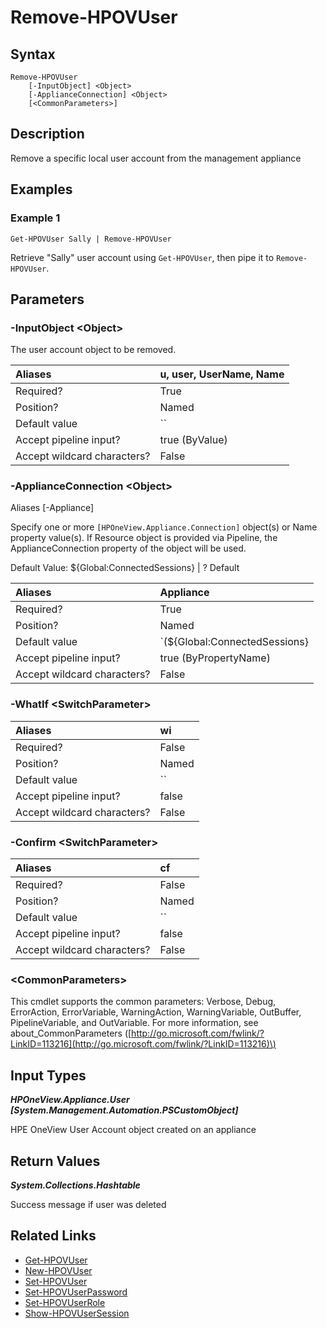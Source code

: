 ﻿---
description: Remove a user account.
---

# Remove-HPOVUser

## Syntax

```text
Remove-HPOVUser
    [-InputObject] <Object>
    [-ApplianceConnection] <Object>
    [<CommonParameters>]
```

## Description

Remove a specific local user account from the management appliance

## Examples

###  Example 1 

```text
Get-HPOVUser Sally | Remove-HPOVUser

```

Retrieve "Sally" user account using `Get-HPOVUser`, then pipe it to `Remove-HPOVUser`.

## Parameters

### -InputObject &lt;Object&gt;

The user account object to be removed.

| Aliases | u, user, UserName, Name |
| :--- | :--- |
| Required? | True |
| Position? | Named |
| Default value | `` |
| Accept pipeline input? | true (ByValue) |
| Accept wildcard characters? | False |

### -ApplianceConnection &lt;Object&gt;

Aliases [-Appliance]

Specify one or more `[HPOneView.Appliance.Connection]` object(s) or Name property value(s). If Resource object is provided via Pipeline, the ApplianceConnection property of the object will be used.

Default Value: ${Global:ConnectedSessions} | ? Default

| Aliases | Appliance |
| :--- | :--- |
| Required? | True |
| Position? | Named |
| Default value | `(${Global:ConnectedSessions} | ? Default)` |
| Accept pipeline input? | true (ByPropertyName) |
| Accept wildcard characters? | False |

### -WhatIf &lt;SwitchParameter&gt;



| Aliases | wi |
| :--- | :--- |
| Required? | False |
| Position? | Named |
| Default value | `` |
| Accept pipeline input? | false |
| Accept wildcard characters? | False |

### -Confirm &lt;SwitchParameter&gt;



| Aliases | cf |
| :--- | :--- |
| Required? | False |
| Position? | Named |
| Default value | `` |
| Accept pipeline input? | false |
| Accept wildcard characters? | False |

### &lt;CommonParameters&gt;

This cmdlet supports the common parameters: Verbose, Debug, ErrorAction, ErrorVariable, WarningAction, WarningVariable, OutBuffer, PipelineVariable, and OutVariable. For more information, see about\_CommonParameters \([http://go.microsoft.com/fwlink/?LinkID=113216](http://go.microsoft.com/fwlink/?LinkID=113216)\)

## Input Types

_**HPOneView.Appliance.User [System.Management.Automation.PSCustomObject]**_

HPE OneView User Account object created on an appliance

## Return Values

_**System.Collections.Hashtable**_

Success message if user was deleted

## Related Links

* [Get-HPOVUser](../appliance/get-hpovuser.md)
* [New-HPOVUser](new-hpovuser.md)
* [Set-HPOVUser](set-hpovuser.md)
* [Set-HPOVUserPassword](set-hpovuserpassword.md)
* [Set-HPOVUserRole](set-hpovuserrole.md)
* [Show-HPOVUserSession](../appliance/show-hpovusersession.md)
